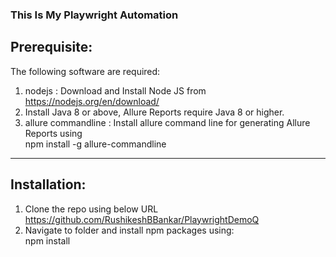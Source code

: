 ### This Is My Playwright Automation 
## Prerequisite:
The following software are required:

1. nodejs : Download and Install Node JS from<br>
    https://nodejs.org/en/download/<br>
2. Install Java 8 or above, Allure Reports require Java 8 or higher.<br>
3. allure commandline : Install allure command line for generating Allure Reports using<br>
    npm install -g allure-commandline<br> 

----------------------------------------------------------

## Installation:
1. Clone the repo using below URL<br>
 https://github.com/RushikeshBBankar/PlaywrightDemoQ<br>
2. Navigate to folder and install npm packages using:<br>
  npm install<br>